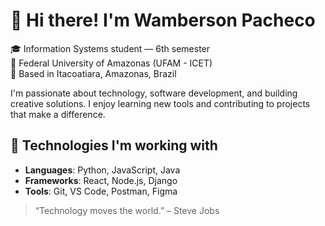 # 👋 Hi there! I'm Wamberson Pacheco

🎓 Information Systems student — 6th semester  
🏫 Federal University of Amazonas (UFAM - ICET)  
📍 Based in Itacoatiara, Amazonas, Brazil

I'm passionate about technology, software development, and building creative solutions. I enjoy learning new tools and contributing to projects that make a difference.

## 🚀 Technologies I'm working with
- **Languages**: Python, JavaScript, Java
- **Frameworks**: React, Node.js, Django
- **Tools**: Git, VS Code, Postman, Figma



> “Technology moves the world.” – Steve Jobs


